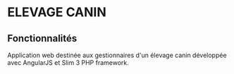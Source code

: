 # ELEVAGE CANIN

## Fonctionnalités

Application web destinée aux gestionnaires d'un élevage canin développée avec AngularJS et Slim 3 PHP framework.
